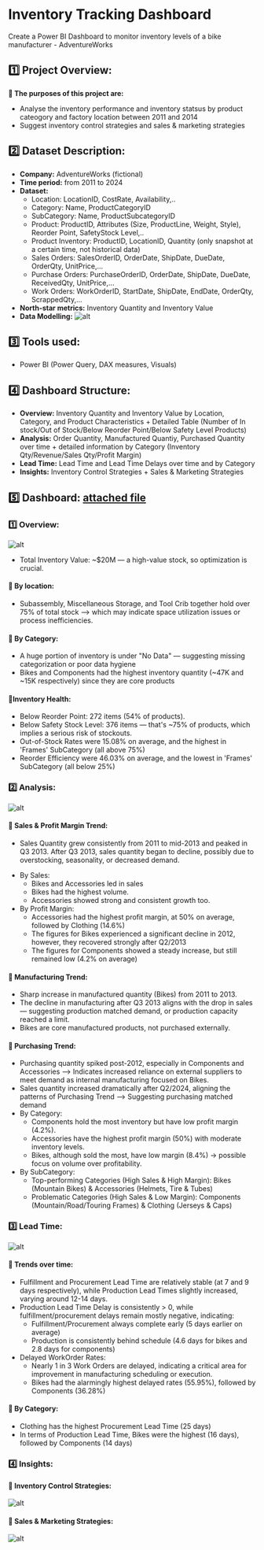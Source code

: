 # Inventory Tracking Dashboard
Create a Power BI Dashboard to monitor inventory levels of a bike manufacturer - AdventureWorks
## :one: Project Overview:
**:round_pushpin: The purposes of this project are:**
- Analyse the inventory performance and inventory statsus by product cateogory and factory location between 2011 and 2014
- Suggest inventory control strategies and sales & marketing strategies 
## :two: Dataset Description:
- **Company:** AdventureWorks (fictional)
- **Time period:** from 2011 to 2024
- **Dataset:**
  + Location: LocationID, CostRate, Availability,..
  + Category: Name, ProductCategoryID
  + SubCategory: Name, ProductSubcategoryID
  + Product: ProductID, Attributes (Size, ProductLine, Weight, Style), Reorder Point, SafetyStock Level,..
  + Product Inventory: ProductID, LocationID, Quantity (only snapshot at a certain time, not historical data)
  + Sales Orders: SalesOrderID, OrderDate, ShipDate, DueDate, OrderQty, UnitPrice,...
  + Purchase Orders: PurchaseOrderID, OrderDate, ShipDate, DueDate, ReceivedQty, UnitPrice,...
  + Work Orders: WorkOrderID, StartDate, ShipDate, EndDate, OrderQty, ScrappedQty,...
- **North-star metrics:** Inventory Quantity and Inventory Value
- **Data Modelling:**
![alt](https://github.com/NguyenPhuongNghi/Inventory-Tracking/blob/main/photos/Screenshot%202025-07-05%20165147.png?raw=true)

## :three: Tools used:
- Power BI (Power Query, DAX measures, Visuals)
## :four: Dashboard Structure:
- **Overview:** Inventory Quantity and Inventory Value by Location, Category, and Product Characteristics + Detailed Table (Number of In stock/Out of Stock/Below Reorder Point/Below Safety Level Products) <br>
- **Analysis:** Order Quantity, Manufactured Quantiy, Purchased Quantity over time + detailed information by Category (Inventory Qty/Revenue/Sales Qty/Profit Margin) <br>
- **Lead Time:** Lead Time and Lead Time Delays over time and by Category  <br>
- **Insights:** Inventory Control Strategies + Sales & Marketing Strategies
## :five: Dashboard: [attached file](https://github.com/NguyenPhuongNghi/Inventory-Tracking/blob/main/AdventureWorks%20-%20Inventory%20Tracking.pbix)
### :one: Overview: <br>
![alt](https://github.com/NguyenPhuongNghi/Inventory-Tracking/blob/main/photos/Screenshot%202025-07-05%20165712.png?raw=true)
- Total Inventory Value: ~$20M — a high-value stock, so optimization is crucial.
#### 📌 By location:
+ Subassembly, Miscellaneous Storage, and Tool Crib together hold over 75% of total stock —> which may indicate space utilization issues or process inefficiencies.
#### 📌 By Category:
+ A huge portion of inventory is under "No Data" — suggesting missing categorization or poor data hygiene
+ Bikes and Components had the highest inventory quantity (~47K and ~15K respectively) since they are core products 
#### 📌Inventory Health: 
+ Below Reorder Point: 272 items (54% of products).
+ Below Safety Stock Level: 376 items — that's ~75% of products, which implies a serious risk of stockouts.
+ Out-of-Stock Rates were 15.08% on average, and the highest in 'Frames' SubCategory (all above 75%)
+ Reorder Efficiency were 46.03% on average, and the lowest in 'Frames' SubCategory (all below 25%)
### :two: Analysis: <br>
![alt](https://github.com/NguyenPhuongNghi/Inventory-Tracking/blob/main/photos/Screenshot%202025-07-05%20165248.png?raw=true)
#### 📌 Sales & Profit Margin Trend:
+ Sales Quantity grew consistently from 2011 to mid-2013 and peaked in Q3 2013. After Q3 2013, sales quantity began to decline, possibly due to overstocking, seasonality, or decreased demand.
* By Sales:
  + Bikes and Accessories led in sales
  + Bikes had the highest volume.
  + Accessories showed strong and consistent growth too.
* By Profit Margin:
  + Accessories had the highest profit margin, at 50% on average, followed by Clothing (14.6%)
  + The figures for Bikes experienced a significant decline in 2012, however, they recovered strongly after Q2/2013
  + The figures for Components showed a steady increase, but still remained low (4.2% on average)
#### 📌 Manufacturing Trend:
+ Sharp increase in manufactured quantity (Bikes) from 2011 to 2013.
+ The decline in manufacturing after Q3 2013 aligns with the drop in sales — suggesting production matched demand, or production capacity reached a limit.
+ Bikes are core manufactured products, not purchased externally.
#### 📌 Purchasing Trend:
+ Purchasing quantity spiked post-2012, especially in Components and Accessories --> Indicates increased reliance on external suppliers to meet demand as internal manufacturing focused on Bikes.
+ Sales quantity increased dramatically after Q2/2024, aligning the patterns of Purchasing Trend --> Suggesting purchasing matched demand
+ By Category:
  + Components hold the most inventory but have low profit margin (4.2%).
  + Accessories have the highest profit margin (50%) with moderate inventory levels.
  + Bikes, although sold the most, have low margin (8.4%) → possible focus on volume over profitability.
+ By SubCategory:
  + Top-performing Categories (High Sales & High Margin): Bikes (Mountain Bikes) & Accessories (Helmets, Tire & Tubes)
  + Problematic Categories (High Sales & Low Margin): Components (Mountain/Road/Touring Frames) & Clothing (Jerseys & Caps)

### :three: Lead Time: <br>
![alt](https://github.com/NguyenPhuongNghi/Inventory-Tracking/blob/main/photos/Screenshot%202025-07-05%20165352.png?raw=true)
#### 📌 Trends over time:
+ Fulfillment and Procurement Lead Time are relatively stable (at 7 and 9 days respectively), while Production Lead Times slightly increased, varying around 12-14 days.
+ Production Lead Time Delay is consistently > 0, while fulfillment/procurement delays remain mostly negative, indicating:
  + Fulfillment/Procurement always complete early (5 days earlier on average)
  + Production is consistently behind schedule (4.6 days for bikes and 2.8 days for components) 
+ Delayed WorkOrder Rates:
  + Nearly 1 in 3 Work Orders are delayed, indicating a critical area for improvement in manufacturing scheduling or execution.
  + Bikes had the alarmingly highest delayed rates (55.95%), followed by Components (36.28%)
#### 📌 By Category:
+ Clothing has the highest Procurement Lead Time (25 days)
+ In terms of Production Lead Time, Bikes were the highest (16 days), followed by Components (14 days)
### :four: Insights: <br>
#### 📌 Inventory Control Strategies:
![alt](https://github.com/NguyenPhuongNghi/Inventory-Tracking/blob/main/photos/Screenshot%202025-07-05%20165438.png?raw=true)
#### 📌 Sales & Marketing Strategies:
![alt](https://github.com/NguyenPhuongNghi/Inventory-Tracking/blob/main/photos/Screenshot%202025-07-05%20165514.png?raw=true)







